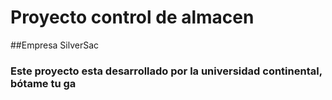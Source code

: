 # Proyecto control de almacen
##Empresa SilverSac
### Este proyecto esta desarrollado por la universidad continental, **bótame tu ga**
